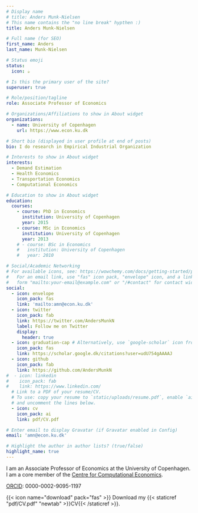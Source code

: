 ```yaml
---
# Display name
# title: Anders Munk-Nielsen
# This name contains the "no line break" hypthen :) 
title: Anders Munk‑Nielsen 

# Full name (for SEO)
first_name: Anders
last_name: Munk-Nielsen

# Status emoji
status:
  icon: ☕️

# Is this the primary user of the site?
superuser: true

# Role/position/tagline
role: Associate Professor of Economics

# Organizations/Affiliations to show in About widget
organizations:
  - name: University of Copenhagen
    url: https://www.econ.ku.dk

# Short bio (displayed in user profile at end of posts)
bio: I do research in Empirical Industrial Organization

# Interests to show in About widget
interests:
  - Demand Estimation
  - Health Economics 
  - Transportation Economics
  - Computational Economics

# Education to show in About widget
education:
  courses:
    - course: PhD in Economics
      institution: University of Copenhagen
      year: 2015
    - course: MSc in Economics
      institution: University of Copenhagen
      year: 2013
    # - course: BSc in Economics
    #   institution: University of Copenhagen
    #   year: 2010

# Social/Academic Networking
# For available icons, see: https://wowchemy.com/docs/getting-started/page-builder/#icons
#   For an email link, use "fas" icon pack, "envelope" icon, and a link in the
#   form "mailto:your-email@example.com" or "/#contact" for contact widget.
social:
  - icon: envelope
    icon_pack: fas
    link: 'mailto:amn@econ.ku.dk'
  - icon: twitter
    icon_pack: fab
    link: https://twitter.com/AndersMunkN
    label: Follow me on Twitter
    display:
      header: true
  - icon: graduation-cap # Alternatively, use `google-scholar` icon from `ai` icon pack
    icon_pack: fas
    link: https://scholar.google.dk/citations?user=udU754gAAAAJ
  - icon: github
    icon_pack: fab
    link: https://github.com/AndersMunkN
#  - icon: linkedin
#    icon_pack: fab
#    link: https://www.linkedin.com/
  # Link to a PDF of your resume/CV.
  # To use: copy your resume to `static/uploads/resume.pdf`, enable `ai` icons in `params.yaml`,
  # and uncomment the lines below.
  - icon: cv
    icon_pack: ai
    link: pdf/CV.pdf

# Enter email to display Gravatar (if Gravatar enabled in Config)
email: 'amn@econ.ku.dk'

# Highlight the author in author lists? (true/false)
highlight_name: true
---
```


I am an Associate Professor of Economics at the University of Copenhagen. I am a core member of the [Centre for Computational Economics](https://www.economics.ku.dk/research/ResearchCentres/cce/). 

[ORCID](https://orcid.org/0000-0002-9095-1197): 0000-0002-9095-1197

{{< icon name="download" pack="fas" >}} Download my {{< staticref "pdf/CV.pdf" "newtab" >}}CV{{< /staticref >}}.

